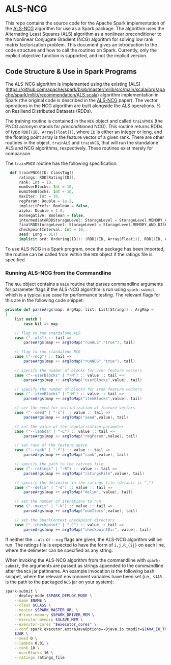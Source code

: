 # ALS-NCG
This repo contains the source code for the Apache Spark implementation of the [ALS-NCG](http://arxiv.org/abs/1508.03110) algorithm for use as a Spark package. The algorithm uses the Alternating Least Squares (ALS) algorithm as a nonlinear preconditioner to the Nonlinear Conjugate Gradient (NCG) algorithm for solving low rank matrix factorization problem. This document gives an introduction to the code structure and how to call the routines on Spark. Currently, only the explicit objective function is supported, and not the implicit version.

## Code Structure & Use in Spark Programs
The ALS-NCG algorithm is implemented using the existing [ALS] (https://github.com/apache/spark/blob/master/mllib/src/main/scala/org/apache/spark/mllib/recommendation/ALS.scala) algorithm implementation in Spark (the original code is described in the [ALS-NCG](http://arxiv.org/abs/1508.03110) paper). The vector operations in the NCG algorithm are built alongside the ALS operations. % on Resiliend Distributed Datasets (RDDs).

The training routine is contained in the `NCG` object and called `trainPNCG` (the PNCG acronym stands for *preconditioned* NCG). This routine returns RDDs of type `RDD[(ID, Array[Float])]`, where `ID` is either an integer or long, and the floating point array is the feature vector of a given rank. 
There are other routines in the object, `trainALS` and `trainNCG`, that will run the standalone ALS and NCG algorithms, respectively. These routines exist merely for comparison. 

The `trainPNCG` routine has the following specification:
```scala
  def trainPNCG[ID: ClassTag](
      ratings: RDD[Rating[ID]],
      rank: Int = 10,
      numUserBlocks: Int = 10,
      numItemBlocks: Int = 10,
      maxIter: Int = 10,
      regParam: Double = 1e-2,
      implicitPrefs: Boolean = false,
      alpha: Double = 1.0,
      nonnegative: Boolean = false,
      intermediateRDDStorageLevel: StorageLevel = StorageLevel.MEMORY_AND_DISK,
      finalRDDStorageLevel: StorageLevel = StorageLevel.MEMORY_AND_DISK,
      checkpointInterval: Int = 10,
      seed: Long = 0L)(
      implicit ord: Ordering[ID]): (RDD[(ID, Array[Float])], RDD[(ID, Array[Float])])
```

To use ALS-NCG in a Spark program, once the package has been imported, the routine can be called from within the `NCG` object if the ratings file is specified.

### Running ALS-NCG from the Commandline
The `NCG` object contains a `main` routine that parses commandline arguments for parameter flags if the ALS-NCG algorithm is run using `spark-submit`, which is a typical use case for performance testing. The relevant flags for this are in the following code snippet:
```scala
private def parseArgs(map: ArgMap, list: List[String]) : ArgMap = 
{
	list match {
		case Nil => map

	// flag to run standalone ALS
	case ("--als") :: tail =>
		parseArgs(map ++ argToMap("runALS","true"), tail)

	// flag to run standalone NCG
	case ("--ncg") :: tail =>
		parseArgs(map ++ argToMap("runNCG","true"), tail)

	// specify the number of blocks for user feature vectors
	case ("--userBlocks" | "-N") :: value :: tail =>
		parseArgs(map ++ argToMap("userBlocks",value), tail)

	// specify the number of blocks for item feature vectors
	case ("--itemBlocks" | "-M") :: value :: tail =>
		parseArgs(map ++ argToMap("itemBlocks",value), tail)

	// set the seed for initialization of feature vectors
	case ("--seed" | "-s") :: value :: tail =>
		parseArgs(map ++ argToMap("seed",value), tail)

	// set the value of the regularization parameter 
	case ("--lambda" | "-L") :: value :: tail =>
		parseArgs(map ++ argToMap("regParam",value), tail)

	// set rank of the feature space
	case ("--rank" | "-f") :: value :: tail =>
		parseArgs(map ++ argToMap("rank",value), tail)

	// specify the path to the ratings file 
	case ("--ratings" | "-R") :: value :: tail =>
		parseArgs(map ++ argToMap("ratingsFile",value), tail)

	// specify the delimiter in the ratings file (default is ",")
	case ("--delim" | "-d") :: value :: tail =>
		parseArgs(map ++ argToMap("delim", value), tail)

	// set the number of iterations to run
	case ("--maxit" | "-k") :: value :: tail =>
		parseArgs(map ++ argToMap("numIters",value), tail)

	// set the SparkContext checkpoint directory
	case ("--checkpoint" | "-C") :: value :: tail =>
		parseArgs(map ++ argToMap("checkpointDir", value), tail)
```

If neither the `--als` or `--ncg` flags are given, the ALS-NCG algorithm will be run.
The ratings file is expected to have the form of `i,j,R_{ij}` on each line, where the delimeter can be specified as any string.

When invoking the ALS-NCG algorithm from the commandline with `spark-submit`, the arguments are passed as strings appended to the commandline after the `NCG` jar pathname. An example invocation is the following bash snippet, where the relevant environment variables have been set (i.e., `$JAR` is the path to the packaged `NCG` jar on your system):

```sh
spark-submit \                                                                                
	--deploy-mode $SPARK_DEPLOY_MODE \
	--name $NAME \
	--class $CLASS \
	--master $SPARK_MASTER_URL \
	--driver-memory $SPARK_DRIVER_MEM \
	--executor-memory $SLAVE_MEM \
	--executor-cores "$executor_cores" \
	--conf spark.executor.extraJavaOptions=-Djava.io.tmpdir=$JAVA_IO_TMPDIR \
	$JAR \
	--seed 0 \
	--lambda 0.01 \
	--rank 10 \
	--userBlocks 16 \
	--ratings ratings_file
```
